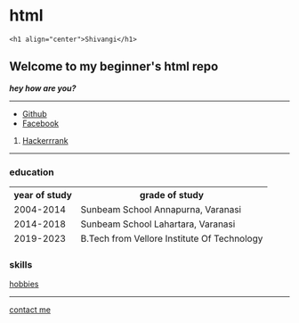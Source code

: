 # html


    <h1 align="center">Shivangi</h1>
 
  <body>
    
<h2>Welcome to my beginner's html repo</h2>
<p><em><strong>hey how are you?</strong></em></p>
<p></p>
<hr>

<ul>
  <li>
  <a href="https://github.com">Github</a>
  </li>
  <li>
    <a href="https://www.facebook.com">Facebook</a>
  </li>
</ul>
<ol>
  <li>
    <a href="https://www.hackerrank.com/">Hackerrrank</a> </li>
  
</ol>
<hr>
<h3>education</h3>
<table cellspacing="10">
  <thead>
    <tr>
      <th>
        year of study
      </th>
      <th>
        grade of study
      </th>
    </tr>
    <tr>
      <td>
      2004-2014
      </td>
      <td>
        Sunbeam School Annapurna, Varanasi
      </td>
    </tr>
    <tr>
      <td>
        2014-2018
      </td>
      <td>
        Sunbeam School Lahartara, Varanasi
      </td>
    </tr>
    <tr>
      <td>
        2019-2023
      </td>
      <td>
        B.Tech from Vellore Institute Of Technology
      </td>
    </tr>
  </thead>
</table
<hr>
<h3>skills</h3>
<a href="hobbies.html">hobbies</a>
<hr>
<a href="contactinfo.html">contact me</a>
  </body>
</html>
